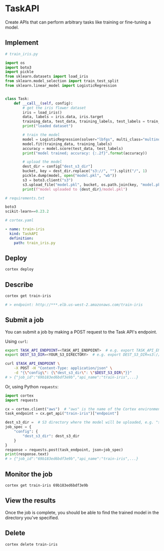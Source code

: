 # TaskAPI

Create APIs that can perform arbitrary tasks like training or fine-tuning a model.

## Implement

```python
# train_iris.py

import os
import boto3
import pickle
from sklearn.datasets import load_iris
from sklearn.model_selection import train_test_split
from sklearn.linear_model import LogisticRegression


class Task:
    def __call__(self, config):
        # get the iris flower dataset
        iris = load_iris()
        data, labels = iris.data, iris.target
        training_data, test_data, training_labels, test_labels = train_test_split(data, labels)
        print("loaded dataset")

        # train the model
        model = LogisticRegression(solver="lbfgs", multi_class="multinomial", max_iter=1000)
        model.fit(training_data, training_labels)
        accuracy = model.score(test_data, test_labels)
        print("model trained; accuracy: {:.2f}".format(accuracy))

        # upload the model
        dest_dir = config["dest_s3_dir"]
        bucket, key = dest_dir.replace("s3://", "").split("/", 1)
        pickle.dump(model, open("model.pkl", "wb"))
        s3 = boto3.client("s3")
        s3.upload_file("model.pkl", bucket, os.path.join(key, "model.pkl"))
        print(f"model uploaded to {dest_dir}/model.pkl")
```

```python
# requirements.txt

boto3
scikit-learn==0.23.2
```

```yaml
# cortex.yaml

- name: train-iris
  kind: TaskAPI
  definition:
    path: train_iris.py
```

## Deploy

```bash
cortex deploy
```

## Describe

```bash
cortex get train-iris

# > endpoint: http://***.elb.us-west-2.amazonaws.com/train-iris
```

## Submit a job

You can submit a job by making a POST request to the Task API's endpoint.

Using `curl`:

```bash
export TASK_API_ENDPOINT=<TASK_API_ENDPOINT>  # e.g. export TASK_API_ENDPOINT=https://***.elb.us-west-2.amazonaws.com/train-iris
export DEST_S3_DIR=<YOUR_S3_DIRECTORY>  # e.g. export DEST_S3_DIR=s3://my-bucket/dir

curl $TASK_API_ENDPOINT \
    -X POST -H "Content-Type: application/json" \
    -d "{\"config\": {\"dest_s3_dir\": \"$DEST_S3_DIR\"}}"
# > {"job_id":"69b183ed6bdf3e9b","api_name":"train-iris",...}
```

Or, using Python `requests`:

```python
import cortex
import requests

cx = cortex.client("aws")  # "aws" is the name of the Cortex environment used in this example
task_endpoint = cx.get_api("train-iris")["endpoint"]

dest_s3_dir =  # S3 directory where the model will be uploaded, e.g. "s3://my-bucket/dir"
job_spec = {
    "config": {
        "dest_s3_dir": dest_s3_dir
    }
}
response = requests.post(task_endpoint, json=job_spec)
print(response.text)
# > {"job_id":"69b183ed6bdf3e9b","api_name":"train-iris",...}
```

## Monitor the job

```bash
cortex get train-iris 69b183ed6bdf3e9b
```

## View the results

Once the job is complete, you should be able to find the trained model in the directory you've specified.

## Delete

```bash
cortex delete train-iris
```
